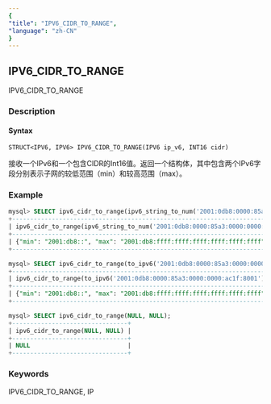 ```yaml
---
{
"title": "IPV6_CIDR_TO_RANGE",
"language": "zh-CN"
}
---
```


<!-- 
Licensed to the Apache Software Foundation (ASF) under one
or more contributor license agreements.  See the NOTICE file
distributed with this work for additional information
regarding copyright ownership.  The ASF licenses this file
to you under the Apache License, Version 2.0 (the
"License"); you may not use this file except in compliance
with the License.  You may obtain a copy of the License at
  http://www.apache.org/licenses/LICENSE-2.0
Unless required by applicable law or agreed to in writing,
software distributed under the License is distributed on an
"AS IS" BASIS, WITHOUT WARRANTIES OR CONDITIONS OF ANY
KIND, either express or implied.  See the License for the
specific language governing permissions and limitations
under the License.
-->

## IPV6_CIDR_TO_RANGE

IPV6_CIDR_TO_RANGE

### Description

#### Syntax

`STRUCT<IPV6, IPV6> IPV6_CIDR_TO_RANGE(IPV6 ip_v6, INT16 cidr)`

接收一个IPv6和一个包含CIDR的Int16值。返回一个结构体，其中包含两个IPv6字段分别表示子网的较低范围（min）和较高范围（max）。

### Example

```sql
mysql> SELECT ipv6_cidr_to_range(ipv6_string_to_num('2001:0db8:0000:85a3:0000:0000:ac1f:8001'), 32);
+---------------------------------------------------------------------------------------+
| ipv6_cidr_to_range(ipv6_string_to_num('2001:0db8:0000:85a3:0000:0000:ac1f:8001'), 32) |
+---------------------------------------------------------------------------------------+
| {"min": "2001:db8::", "max": "2001:db8:ffff:ffff:ffff:ffff:ffff:ffff"}                |
+---------------------------------------------------------------------------------------+

mysql> SELECT ipv6_cidr_to_range(to_ipv6('2001:0db8:0000:85a3:0000:0000:ac1f:8001'), 32);
+----------------------------------------------------------------------------+
| ipv6_cidr_to_range(to_ipv6('2001:0db8:0000:85a3:0000:0000:ac1f:8001'), 32) |
+----------------------------------------------------------------------------+
| {"min": "2001:db8::", "max": "2001:db8:ffff:ffff:ffff:ffff:ffff:ffff"}     |
+----------------------------------------------------------------------------+

mysql> SELECT ipv6_cidr_to_range(NULL, NULL);
+--------------------------------+
| ipv6_cidr_to_range(NULL, NULL) |
+--------------------------------+
| NULL                           |
+--------------------------------+
```

### Keywords

IPV6_CIDR_TO_RANGE, IP
